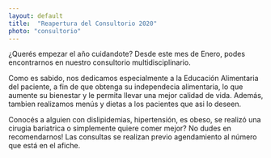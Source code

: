 ```yaml
---
layout: default
title:  "Reapertura del Consultorio 2020"
photo: "consultorio"
---
```

¿Querés empezar el año cuidandote? Desde este mes de Enero, podes encontrarnos en nuestro consultorio multidisciplinario.

Como es sabido, nos dedicamos especialmente a la Educación Alimentaria del paciente, a fin de que obtenga su independecia alimentaria, lo que aumente su bienestar y le permita llevar una mejor calidad de vida. Además, tambien realizamos menús y dietas a los pacientes que asi lo deseen. 

Conocés a alguien con dislipidemias, hipertensión, es obeso, se realizó una cirugia bariatrica o simplemente quiere comer mejor? No dudes en recomendarnos! Las consultas se realizan previo agendamiento al número que está en el afiche.
